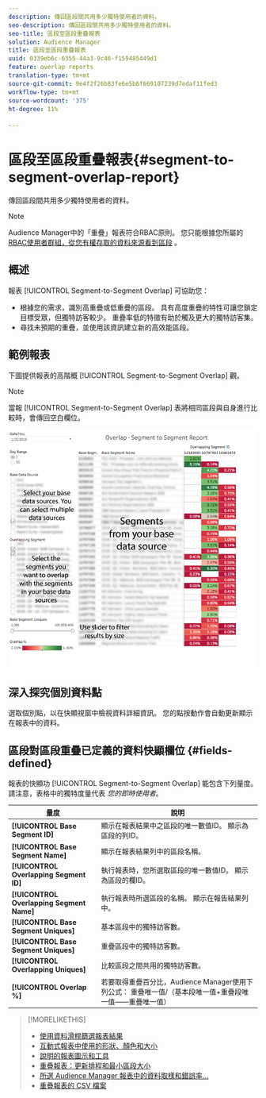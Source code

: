 ```yaml
---
description: 傳回區段間共用多少獨特使用者的資料。
seo-description: 傳回區段間共用多少獨特使用者的資料。
seo-title: 區段至區段重疊報表
solution: Audience Manager
title: 區段至區段重疊報表
uuid: 0339eb6c-6355-44a3-9c46-f159485449d1
feature: overlap reports
translation-type: tm+mt
source-git-commit: 9e4f2f26b83fe6e5b6f669107239d7edaf11fed3
workflow-type: tm+mt
source-wordcount: '375'
ht-degree: 11%

---
```



# 區段至區段重疊報表{#segment-to-segment-overlap-report}

傳回區段間共用多少獨特使用者的資料。

>[!NOTE]
>
>Audience Manager中的「重疊」報表符合RBAC原則。 您只能根據您所屬的 [RBAC使用者群組，從您有權存取的資料來源看到區段](/help/using/features/administration/administration-overview.md) 。

<!-- 

c_segment_segment_overlap.xml

 -->

## 概述

報表 [!UICONTROL Segment-to-Segment Overlap] 可協助您：

* 根據您的需求，識別高重疊或低重疊的區段。 具有高度重疊的特性可讓您鎖定目標受眾，但獨特訪客較少。 重疊率低的特徵有助於觸及更大的獨特訪客集。
* 尋找未預期的重疊，並使用該資訊建立新的高效能區段。

## 範例報表

下圖提供報表的高階概 [!UICONTROL Segment-to-Segment Overlap] 觀。

>[!NOTE]
>
>當報 [!UICONTROL Segment-to-Segment Overlap] 表將相同區段與自身進行比較時，會傳回空白欄位。

![](assets/segment-to-segment-overlap.png)

## 深入探究個別資料點

選取個別點，以在快顯視窗中檢視資料詳細資訊。 您的點按動作會自動更新顯示在報表中的資料。

## 區段對區段重疊已定義的資料快顯欄位 {#fields-defined}

<!-- 

r_s2s_data_pop.xml

 -->

報表的快顯功 [!UICONTROL Segment-to-Segment Overlap] 能包含下列量度。 請注意，表格中的獨特度量代表 *您的即時使用者*。

| 量度 | 說明 |
|---|---|
| **[!UICONTROL Base Segment ID]** | 顯示在報表結果中之區段的唯一數值ID。 顯示為區段的列ID。 |
| **[!UICONTROL Base Segment Name]** | 顯示在報表結果列中的區段名稱。 |
| **[!UICONTROL Overlapping Segment ID]** | 執行報表時，您所選取區段的唯一數值ID。 顯示為區段的欄ID。 |
| **[!UICONTROL Overlapping Segment Name]** | 執行報表時所選區段的名稱。 顯示在報告結果列中。 |
| **[!UICONTROL Base Segment Uniques]** | 基本區段中的獨特訪客數。 |
| **[!UICONTROL Base Segment Uniques]** | 重疊區段中的獨特訪客數。 |
| **[!UICONTROL Overlapping Uniques]** | 比較區段之間共用的獨特訪客數。 |
| **[!UICONTROL Overlap %]** | 若要取得重疊百分比，Audience Manager使用下列公式： 重疊唯一值/（基本段唯一值+重疊段唯一值——重疊唯一值） |



>[!MORELIKETHIS]
>
>* [使用資料滑桿篩選報表結果](../../reporting/dynamic-reports/data-sliders.md)
>* [互動式報表中使用的形狀、顏色和大小](../../reporting/dynamic-reports/interactive-report-technology.md#shapes-colors-sizes)
>* [說明的報表圖示和工具](../../reporting/dynamic-reports/interactive-report-technology.md#icons-tools-explained)
>* [重疊報表：更新排程和最小區段大小](../../reporting/dynamic-reports/overlap-minimum-segment-size.md)
>* [所選 Audience Manager 報表中的資料取樣和錯誤率...](../../reporting/report-sampling.md)
>* [重疊報表的 CSV 檔案](../../reporting/dynamic-reports/overlap-csv-files.md)